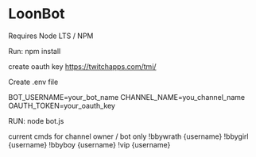 # LoonBot

Requires Node LTS / NPM

Run: npm install

create oauth key https://twitchapps.com/tmi/

Create .env file

BOT_USERNAME=your_bot_name
CHANNEL_NAME=you_channel_name
OAUTH_TOKEN=your_oauth_key



RUN: node bot.js


current cmds for channel owner / bot only
!bbywrath {username}
!bbygirl {username}
!bbyboy {username}
!vip {username}
